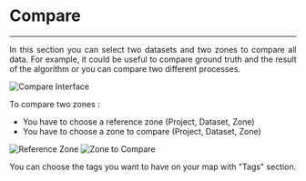 # Compare

-----------------

<p style='text-align: justify;'>In this section you can select two datasets and two zones to compare all data. For example, it could be useful to compare ground truth and the result of the algorithm or you can compare two different processes.</p>

![Compare Interface](/images/web_ui/compare_interface.png)

To compare two zones :

- You have to choose a reference zone (Project, Dataset, Zone)
- You have to choose a zone to compare (Project, Dataset, Zone)

![Reference Zone](/images/web_ui/compare_zone1.png) ![Zone to Compare](/images/web_ui/compare_zone2.png)

You can choose the tags you want to have on your map with "Tags" section.